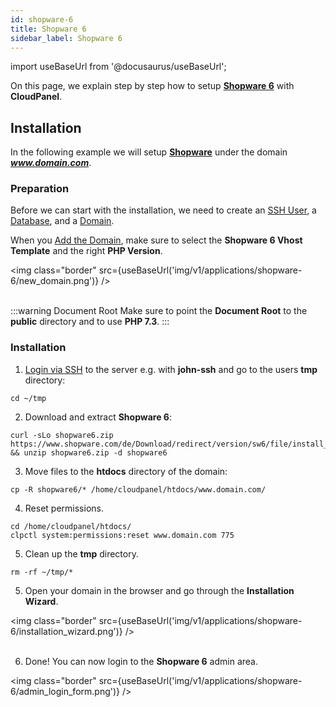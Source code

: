 ```yaml
---
id: shopware-6
title: Shopware 6
sidebar_label: Shopware 6
---
```


import useBaseUrl from '@docusaurus/useBaseUrl';

On this page, we explain step by step how to setup **[Shopware 6](https://www.shopware.com/)** with **CloudPanel**.

## Installation

In the following example we will setup **[Shopware](https://www.shopware.com/)** under the domain ***www.domain.com***.

### Preparation

Before we can start with the installation, we need to create an [SSH User](../frontend-area/users#adding-a-user), a [Database](../frontend-area/databases#adding-a-database), and a [Domain](../frontend-area/domains#adding-a-domain).

When you [Add the Domain](../frontend-area/domains#adding-a-domain), make sure to select the **Shopware 6 Vhost Template** and the right **PHP Version**.

<img class="border" src={useBaseUrl('img/v1/applications/shopware-6/new_domain.png')} /> <br /><br />

:::warning Document Root
Make sure to point the **Document Root** to the **public** directory and to use **PHP 7.3**.
:::

### Installation

1. [Login via SSH](../frontend-area/users#ssh-login) to the server e.g. with **john-ssh** and go to the users **tmp** directory:

```
cd ~/tmp
```

2. Download and extract **Shopware 6**:

```
curl -sLo shopware6.zip https://www.shopware.com/de/Download/redirect/version/sw6/file/install_v6.3.1.1_5a5aa9e251c05ce73974ededb6075b2a18baac8d.zip && unzip shopware6.zip -d shopware6
```

3. Move files to the **htdocs** directory of the domain:

```
cp -R shopware6/* /home/cloudpanel/htdocs/www.domain.com/
```

4. Reset permissions.

```
cd /home/cloudpanel/htdocs/
clpctl system:permissions:reset www.domain.com 775
```

5. Clean up the **tmp** directory.

```
rm -rf ~/tmp/*
```

5. Open your domain in the browser and go through the **Installation Wizard**.

<img class="border" src={useBaseUrl('img/v1/applications/shopware-6/installation_wizard.png')} /> <br /> <br />

6. Done! You can now login to the **Shopware 6** admin area.

<img class="border" src={useBaseUrl('img/v1/applications/shopware-6/admin_login_form.png')} />